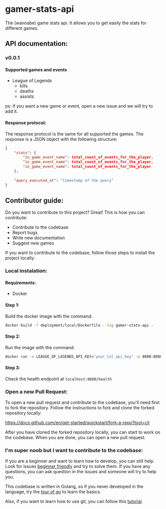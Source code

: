 # gamer-stats-api
The (wannabe) game stats api. It allows you to get easily the stats for different games.

## API documentation:

### v0.0.1

#### Supported games and events
- League of Legends
  - kills
  - deaths
  - assists

ps: if you want a new game or event, open a new issue and we will try to add it.

#### Response protocol:
The response protocol is the same for all supported the games. The response is a JSON object with the following structure:

```json
{  
    "stats": {
        "in_game_event_name": total_count_of_events_for_the_player,
        "in_game_event_name": total_count_of_events_for_the_player,
        "in_game_event_name": total_count_of_events_for_the_player
    },
  
    "query_executed_at": "timestamp of the query"
}
```

## Contributor guide:
Do you want to contribute to this project? Great! This is how you can contribute:

- Contribute to the codebase
- Report bugs
- Write new documentation
- Suggest new games

If you want to contribute to the codebase, follow those steps to install the project locally:
### Local instalation:

#### Requirements:

- Docker


#### Step 1:

Build the docker image with the command:

```bash
docker build -f deployment/local/Dockerfile --tag gamer-stats-api .
```

#### Step 2:

Run the image with the command:

```bash
docker run -e LEAGUE_OF_LEGENDS_API_KEY="your_lol_api_key" -p 8080:8080 gamer-stats-api
```

#### Step 3:

Check the health endpoint at `localhost:8080/health` 

### Open a new Pull Request:
To open a new pull request and contribute to the codebase, you'll need first to fork the repository. Follow the instructions to fork and clone the forked repository locally:

https://docs.github.com/en/get-started/quickstart/fork-a-repo?tool=cli

After you have cloned the forked repository locally, you can start to work on the codebase. When you are done, you can open a new pull request.

### I'm super noob but I want to contribute to the codebase:
If you are a beginner and want to learn how to develop, you can still help. Look for issues [beginner friendly](https://github.com/dct-tournaments/gamer-stats-api/labels/beginner%20friendly) and try to solve them. If you have any questions, you can ask question in the issues and someone will try to help  you. 

This codebase is written in Golang, so if you never developed in the language, try the [tour of go](https://tour.golang.org/welcome/1) to learn the basics.

Also, if you want to learn how to use git, you can follow this [tutorial](https://learngitbranching.js.org/).
